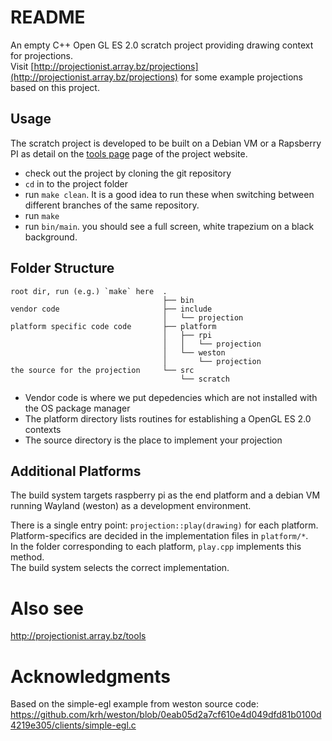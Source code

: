 # README

An empty C++ Open GL ES 2.0 scratch project providing drawing context for projections.  
Visit [http://projectionist.array.bz/projections](http://projectionist.array.bz/projections) for some example projections based on this project.

## Usage

The scratch project is developed to be built on a Debian VM or a Rapsberry PI as detail on the [tools page](http://projectionist.array.bz/tools) page of the project website.

* check out the project by cloning the git repository
* `cd` in to the project folder
* run `make clean`. It is a good idea to run these when switching between different branches of the same repository.
* run `make`
* run `bin/main`. you should see a full screen, white trapezium on a black background.

## Folder Structure

```
root dir, run (e.g.) `make` here  .
                                  ├── bin
vendor code                       ├── include
                                  │   └── projection
platform specific code code       ├── platform
                                  │   ├── rpi
                                  │   │   └── projection
                                  │   └── weston
                                  │       └── projection
the source for the projection     └── src
                                      └── scratch

```

* Vendor code is where we put depedencies which are not installed with the OS package manager
* The platform directory lists routines for establishing a OpenGL ES 2.0 contexts
* The source directory is the place to implement your projection

## Additional Platforms

The build system targets raspberry pi as the end platform and a debian VM running Wayland (weston) as a development environment.

There is a single entry point: `projection::play(drawing)` for each platform.  
Platform-specifics are decided in the implementation files in `platform/*`.  
In the folder corresponding to each platform, `play.cpp` implements this method.  
The build system selects the correct implementation.

# Also see

http://projectionist.array.bz/tools

# Acknowledgments

Based on the simple-egl example from weston source code:
https://github.com/krh/weston/blob/0eab05d2a7cf610e4d049dfd81b0100d4219e305/clients/simple-egl.c

